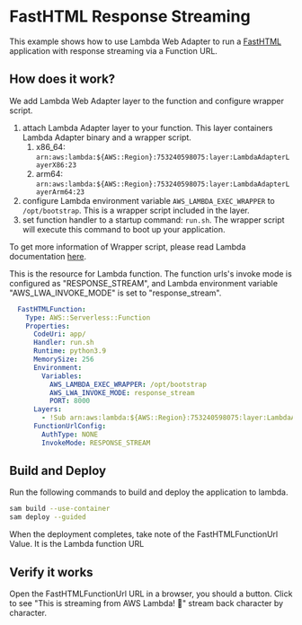 # FastHTML Response Streaming

This example shows how to use Lambda Web Adapter to run a [FastHTML](https://fastht.ml/) application with response streaming via a Function URL.

## How does it work?

We add Lambda Web Adapter layer to the function and configure wrapper script.

1. attach Lambda Adapter layer to your function. This layer containers Lambda Adapter binary and a wrapper script.
    1. x86_64: `arn:aws:lambda:${AWS::Region}:753240598075:layer:LambdaAdapterLayerX86:23`
    2. arm64: `arn:aws:lambda:${AWS::Region}:753240598075:layer:LambdaAdapterLayerArm64:23`
2. configure Lambda environment variable `AWS_LAMBDA_EXEC_WRAPPER` to `/opt/bootstrap`. This is a wrapper script included in the layer.
3. set function handler to a startup command: `run.sh`. The wrapper script will execute this command to boot up your application.

To get more information of Wrapper script, please read Lambda documentation [here](https://docs.aws.amazon.com/lambda/latest/dg/runtimes-modify.html#runtime-wrapper).

This is the resource for Lambda function. The function urls's invoke mode is configured as "RESPONSE_STREAM", and Lambda environment variable "AWS_LWA_INVOKE_MODE" is set to "response_stream".

```yaml
  FastHTMLFunction:
    Type: AWS::Serverless::Function
    Properties:
      CodeUri: app/
      Handler: run.sh
      Runtime: python3.9
      MemorySize: 256
      Environment:
        Variables:
          AWS_LAMBDA_EXEC_WRAPPER: /opt/bootstrap
          AWS_LWA_INVOKE_MODE: response_stream
          PORT: 8000
      Layers:
        - !Sub arn:aws:lambda:${AWS::Region}:753240598075:layer:LambdaAdapterLayerX86:23
      FunctionUrlConfig:
        AuthType: NONE
        InvokeMode: RESPONSE_STREAM
```

## Build and Deploy

Run the following commands to build and deploy the application to lambda.

```bash
sam build --use-container
sam deploy --guided
```

When the deployment completes, take note of the FastHTMLFunctionUrl Value. It is the Lambda function URL

## Verify it works

Open the FastHTMLFunctionUrl URL in a browser, you should a button. Click to see "This is streaming from AWS Lambda! 🚀" stream back character by character.
